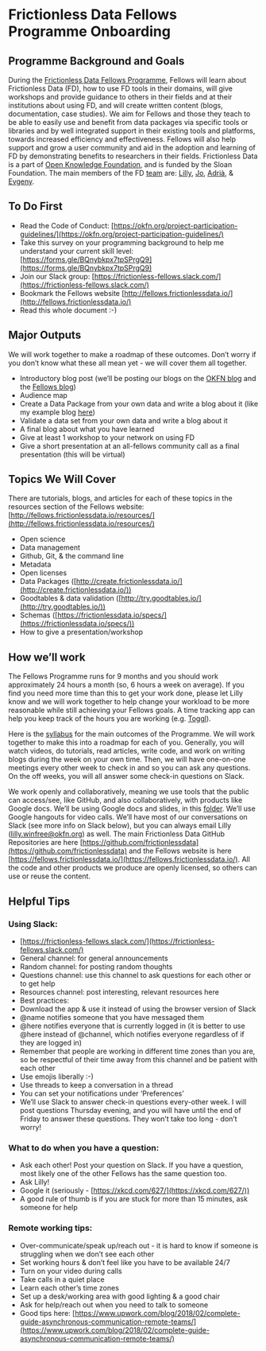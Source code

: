 # Frictionless Data Fellows Programme Onboarding

## Programme Background and Goals

During the [Frictionless Data Fellows Programme](https://fellows.frictionlessdata.io/), Fellows will learn about Frictionless Data (FD), how to use FD tools in their domains, will give workshops and provide guidance to others in their fields and at their institutions about using FD, and will create written content (blogs, documentation, case studies). We aim for Fellows and those they teach to be able to easily use and benefit from data packages via specific tools or libraries and by well integrated support in their existing tools and platforms, towards increased efficiency and effectiveness. Fellows will also help support and grow a user community and aid in the adoption and learning of FD by demonstrating benefits to researchers in their fields. Frictionless Data is a part of [Open Knowledge Foundation](https://okfn.org/), and is funded by the Sloan Foundation. The main members of the FD [team](https://okfn.org/team/) are: [Lilly](https://github.com/lwinfree), [Jo](https://github.com/jobarratt), [Adrià](https://github.com/amercader), & [Evgeny](https://github.com/roll).

## To Do First

*   Read the Code of Conduct: [https://okfn.org/project-participation-guidelines/](https://okfn.org/project-participation-guidelines/)
*   Take this survey on your programming background to help me understand your current skill level: [https://forms.gle/BQnybkpx7tpSPrgQ9](https://forms.gle/BQnybkpx7tpSPrgQ9) 
*   Join our Slack group: [https://frictionless-fellows.slack.com/](https://frictionless-fellows.slack.com/)
*   Bookmark the Fellows website [http://fellows.frictionlessdata.io/](http://fellows.frictionlessdata.io/)
*   Read this whole document :-)

## Major Outputs

We will work together to make a roadmap of these outcomes. Don’t worry if you don’t know what these all mean yet - we will cover them all together.

*   Introductory blog post (we’ll be posting our blogs on the [OKFN blog](https://blog.okfn.org/) and the [Fellows blog](http://fellows.frictionlessdata.io/blog/))
*   Audience map
*   Create a Data Package from your own data and write a blog about it (like my example blog [here](http://fellows.frictionlessdata.io/blog/neuro-blog/))
*   Validate a data set from your own data and write a blog about it
*   A final blog about what you have learned
*   Give at least 1 workshop to your network on using FD
*   Give a short presentation at an all-fellows community call as a final presentation (this will be virtual)

## Topics We Will Cover

There are tutorials, blogs, and articles for each of these topics in the resources section of the Fellows website: [http://fellows.frictionlessdata.io/resources/](http://fellows.frictionlessdata.io/resources/)

*   Open science
*   Data management
*   Github, Git, & the command line
*   Metadata
*   Open licenses
*   Data Packages ([http://create.frictionlessdata.io/](http://create.frictionlessdata.io/))
*   Goodtables & data validation ([http://try.goodtables.io/](http://try.goodtables.io/))
*   Schemas ([https://frictionlessdata.io/specs/](https://frictionlessdata.io/specs/))
*   How to give a presentation/workshop

## How we’ll work

The Fellows Programme runs for 9 months and you should work approximately 24 hours a month (so, 6 hours a week on average). If you find you need more time than this to get your work done, please let Lilly know and we will work together to help change your workload to be more reasonable while still achieving your Fellows goals. A time tracking app can help you keep track of the hours you are working (e.g. [Toggl](https://toggl.com/)).

Here is the [syllabus](http://127.0.0.1:5000/syllabus/) for the main outcomes of the Programme. We will work together to make this into a roadmap for each of you. Generally, you will watch videos, do tutorials, read articles, write code, and work on writing blogs during the week on your own time. Then, we will have one-on-one meetings every other week to check in and so you can ask any questions. On the off weeks, you will all answer some check-in questions on Slack.

We work openly and collaboratively, meaning we use tools that the public can access/see, like GitHub, and also collaboratively, with products like Google docs. We’ll be using Google docs and slides, in this [folder](https://drive.google.com/open?id=1M5MdORGcQLnXaONPpd-zmEC_ucqD--Qr). We’ll use Google hangouts for video calls. We’ll have most of our conversations on Slack (see more info on Slack below), but you can always email Lilly ([lilly.winfree@okfn.org](mailto:lilly.winfree@okfn.org)) as well. The main Frictionless Data GitHub Repositories are here [https://github.com/frictionlessdata](https://github.com/frictionlessdata) and the Fellows website is here [https://fellows.frictionlessdata.io/](https://fellows.frictionlessdata.io/). All the code and other products we produce are openly licensed, so others can use or reuse the content.

## Helpful Tips

### Using Slack:

*   [https://frictionless-fellows.slack.com/](https://frictionless-fellows.slack.com/)
*   General channel: for general announcements
*   Random channel: for posting random thoughts
*   Questions channel: use this channel to ask questions for each other or to get help
*   Resources channel: post interesting, relevant resources here
*   Best practices:
  *   Download the app & use it instead of using the browser version of Slack
  *   @name notifies someone that you have messaged them
  *   @here notifies everyone that is currently logged in (it is better to use @here instead of @channel, which notifies everyone regardless of if they are logged in)
  *   Remember that people are working in different time zones than you are, so be respectful of their time away from this channel and be patient with each other
  *   Use emojis liberally :-)
  *   Use threads to keep a conversation in a thread
  *   You can set your notifications under ‘Preferences’
*   We’ll use Slack to answer check-in questions every-other week. I will post questions Thursday evening, and you will have until the end of Friday to answer these questions. They won’t take too long - don’t worry!

### What to do when you have a question:

*   Ask each other! Post your question on Slack. If you have a question, most likely one of the other Fellows has the same question too.
*   Ask Lilly!
*   Google it (seriously - [https://xkcd.com/627/](https://xkcd.com/627/))
*   A good rule of thumb is if you are stuck for more than 15 minutes, ask someone for help

### Remote working tips:

*   Over-communicate/speak up/reach out - it is hard to know if someone is struggling when we don’t see each other
*   Set working hours & don’t feel like you have to be available 24/7
*   Turn on your video during calls
*   Take calls in a quiet place
*   Learn each other’s time zones
*   Set up a desk/working area with good lighting & a good chair
*   Ask for help/reach out when you need to talk to someone
*   Good tips here: [https://www.upwork.com/blog/2018/02/complete-guide-asynchronous-communication-remote-teams/](https://www.upwork.com/blog/2018/02/complete-guide-asynchronous-communication-remote-teams/)